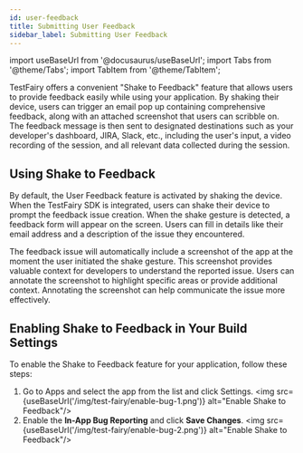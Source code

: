 ```yaml
---
id: user-feedback
title: Submitting User Feedback
sidebar_label: Submitting User Feedback
---
```


import useBaseUrl from '@docusaurus/useBaseUrl';
import Tabs from '@theme/Tabs';
import TabItem from '@theme/TabItem';


TestFairy offers a convenient "Shake to Feedback" feature that allows users to provide feedback easily while using your application. By shaking their device, users can trigger an email pop up containing comprehensive feedback, along with an attached screenshot that users can scribble on. The feedback message is then sent to designated destinations such as your developer's dashboard, JIRA, Slack, etc., including the user's input, a video recording of the session, and all relevant data collected during the session.

## Using Shake to Feedback

By default, the User Feedback feature is activated by shaking the device. When the TestFairy SDK is integrated, users can shake their device to prompt the feedback issue creation.
When the shake gesture is detected, a feedback form will appear on the screen. Users can fill in details like their email address and a description of the issue they encountered.

The feedback issue will automatically include a screenshot of the app at the moment the user initiated the shake gesture. This screenshot provides valuable context for developers to understand the reported issue. Users can annotate the screenshot to highlight specific areas or provide additional context. Annotating the screenshot can help communicate the issue more effectively.

## Enabling Shake to Feedback in Your Build Settings

To enable the Shake to Feedback feature for your application, follow these steps:

1. Go to Apps and select the app from the list and click Settings.
   <img src={useBaseUrl('/img/test-fairy/enable-bug-1.png')} alt="Enable Shake to Feedback"/>
2. Enable the **In-App Bug Reporting** and click **Save Changes**.
   <img src={useBaseUrl('/img/test-fairy/enable-bug-2.png')} alt="Enable Shake to Feedback"/>